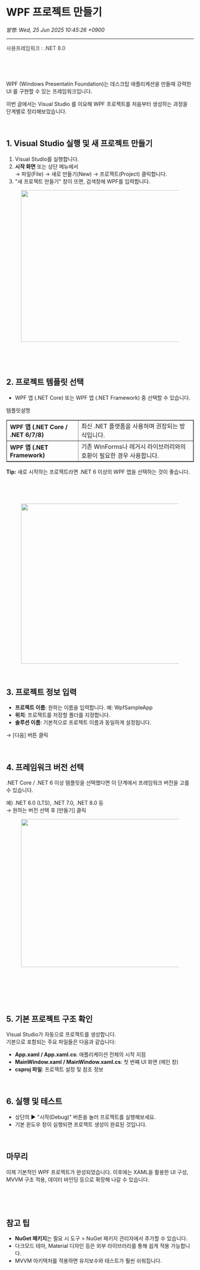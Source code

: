 # WPF 프로젝트 만들기

*발행: Wed, 25 Jun 2025 10:45:26 +0900*

---

<p><span style="color: #333333; text-align: start;">사용프레임워크 : .NET 8.0</span></p>
<p><span style="color: #333333; text-align: start;"><span>&nbsp;</span></span></p>
<p>&nbsp;</p>
<p>WPF (Windows Presentatin Foundation)는 데스크탑 애플리케션을 만들때 강력한 UI 를 구현할 수 있는 프레임워크입니다.&nbsp;</p>
<p>이번 글에서는 Visual Studio 를 이요해 WPF 프로젝트를 처음부터 생성하는 과정을 단계별로 정리해보았습니다.</p>
<p>&nbsp;</p>
<h2>1. Visual Studio 실행 및 새 프로젝트 만들기</h2>
<ol>
<li>Visual Studio를 실행합니다.</li>
<li><b>시작 화면</b> 또는 상단 메뉴에서<br />&rarr; 파일(File) &rarr; 새로 만들기(New) &rarr; 프로젝트(Project) 클릭합니다.</li>
<li>"새 프로젝트 만들기" 창이 뜨면, 검색창에 WPF를 입력합니다.</li>
</ol>
<p><figure class="imageblock alignCenter"><span><img height="408" src="https://blog.kakaocdn.net/dn/bCWDos/btsOQixistG/pvbBH6VKMjkpKRX32S3JXK/img.png" width="618" /></span></figure>
</p>
<p>&nbsp;</p>
<p>&nbsp;</p>
<h2>2. 프로젝트 템플릿 선택</h2>
<ul>
<li>WPF 앱 (.NET Core) 또는 WPF 앱 (.NET Framework) 중 선택할 수 있습니다.</li>
</ul>
<div>
<div>템플릿설명
<table border="1" style="border-collapse: collapse; width: 100%;">
<tbody>
<tr>
<td><b>WPF 앱 (.NET Core / .NET 6/7/8)</b></td>
<td>최신 .NET 플랫폼을 사용하며 권장되는 방식입니다.</td>
</tr>
<tr>
<td><b>WPF 앱 (.NET Framework)</b></td>
<td>기존 WinForms나 레거시 라이브러리와의 호환이 필요한 경우 사용합니다.</td>
</tr>
</tbody>
</table>
<div>
<div><span style="letter-spacing: 0px;">  </span><b>Tip:</b><span style="letter-spacing: 0px;"> 새로 시작하는 프로젝트라면 .NET 6 이상의 WPF 앱을 선택하는 것이 좋습니다.</span></div>
</div>
</div>
</div>
<p>&nbsp;</p>
<p>&nbsp;</p>
<p><figure class="imageblock alignCenter"><span><img height="430" src="https://blog.kakaocdn.net/dn/cClLpg/btsOQHDxQE8/FMmY8HzpcEuwLzV2udXc80/img.png" width="647" /></span></figure>
</p>
<p>&nbsp;</p>
<h2>3. 프로젝트 정보 입력</h2>
<ul>
<li><b>프로젝트 이름</b>: 원하는 이름을 입력합니다. 예: WpfSampleApp</li>
<li><b>위치</b>: 프로젝트를 저장할 폴더를 지정합니다.</li>
<li><b>솔루션 이름</b>: 기본적으로 프로젝트 이름과 동일하게 설정됩니다.</li>
</ul>
<p>&rarr; [다음] 버튼 클릭</p>
<p>&nbsp;</p>
<h2>4. 프레임워크 버전 선택</h2>
<p>.NET Core / .NET 6 이상 템플릿을 선택했다면 이 단계에서 프레임워크 버전을 고를 수 있습니다.</p>
<p>예) .NET 6.0 (LTS), .NET 7.0, .NET 8.0 등<br />&rarr; 원하는 버전 선택 후 [만들기] 클릭</p>
<p><figure class="imageblock alignCenter"><span><img height="398" src="https://blog.kakaocdn.net/dn/bcgyPs/btsOOJQoqeQ/LHvTSSJtOztJFJIWKoID31/img.png" width="597" /></span></figure>
</p>
<p>&nbsp;</p>
<p>&nbsp;</p>
<p>&nbsp;</p>
<h2>5. 기본 프로젝트 구조 확인</h2>
<p>Visual Studio가 자동으로 프로젝트를 생성합니다.<br />기본으로 포함되는 주요 파일들은 다음과 같습니다:</p>
<ul>
<li><b>App.xaml / App.xaml.cs</b>: 애플리케이션 전체의 시작 지점</li>
<li><b>MainWindow.xaml / MainWindow.xaml.cs</b>: 첫 번째 UI 화면 (메인 창)</li>
<li><b>csproj 파일</b>: 프로젝트 설정 및 참조 정보</li>
</ul>
<p>&nbsp;</p>
<h2>6. 실행 및 테스트</h2>
<ul>
<li>상단의 ▶️ "시작(Debug)" 버튼을 눌러 프로젝트를 실행해보세요.</li>
<li>기본 윈도우 창이 실행되면 프로젝트 생성이 완료된 것입니다.</li>
</ul>
<p>&nbsp;</p>
<h2>마무리</h2>
<p>이제 기본적인 WPF 프로젝트가 완성되었습니다. 이후에는 XAML을 활용한 UI 구성, MVVM 구조 적용, 데이터 바인딩 등으로 확장해 나갈 수 있습니다.</p>
<p>&nbsp;</p>
<p>&nbsp;</p>
<h2>참고 팁</h2>
<ul>
<li><b>NuGet 패키지</b>는 필요 시 도구 &gt; NuGet 패키지 관리자에서 추가할 수 있습니다.</li>
<li>다크모드 테마, Material 디자인 등은 외부 라이브러리를 통해 쉽게 적용 가능합니다.</li>
<li>MVVM 아키텍처를 적용하면 유지보수와 테스트가 훨씬 쉬워집니다.</li>
</ul>
<p><img id="image-hover-icon" src="chrome-extension://pbhpcbdjngblklnibanbkgkogjmbjeoe/src/public/images/128px.png" style="width: 25px; height: 25px; cursor: pointer; display: none;" /></p>